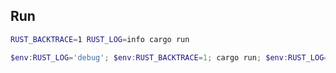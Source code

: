 ## Run

```bash
RUST_BACKTRACE=1 RUST_LOG=info cargo run
```

```powershell
$env:RUST_LOG='debug'; $env:RUST_BACKTRACE=1; cargo run; $env:RUST_LOG='';
```